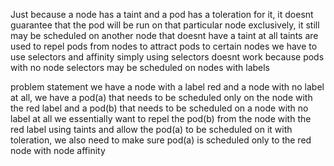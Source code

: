 Just because a node has a taint and a pod has a toleration for it, it doesnt guarantee that the pod will be run on that particular node exclusively, it still may be scheduled on another node that doesnt have a taint at all
taints are used to repel pods from nodes
to attract pods to certain nodes we have to use selectors and affinity
simply using selectors doesnt work because pods with no node selectors may be scheduled on nodes with labels

problem statement
we have a node with a label red and a node with no label at all, we have a pod(a) that needs to be scheduled only on the node with the red label and a pod(b) that needs to be scheduled on a node with no label at all
we essentially want to repel the pod(b) from the node with the red label using taints and allow the pod(a) to be scheduled on it with toleration, we also need to make sure pod(a) is scheduled only to the red node with node affinity 
